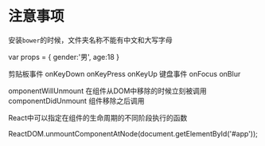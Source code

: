 # 注意事项
安装`bower`的时候，文件夹名称不能有中文和大写字母


var props = {
    gender:'男',
    age:18
}


剪贴板事件 onKeyDown onKeyPress onKeyUp
键盘事件 onFocus onBlur


omponentWillUnmount 在组件从DOM中移除的时候立刻被调用
componentDidUnmount 组件移除之后调用

React中可以指定在组件的生命周期的不同阶段执行的函数

  ReactDOM.unmountComponentAtNode(document.getElementById('#app'));
  
  
  